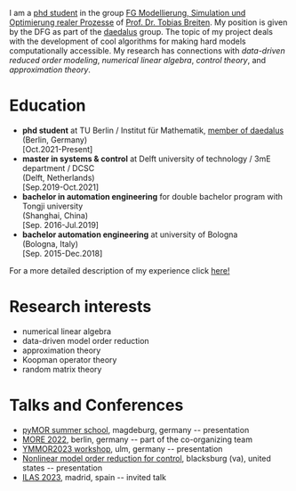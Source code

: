 <!-- <img src="DSC00627.jpg" width="200" align="center"> <br /> -->
<head>
  <meta charset="utf-8">
  <meta name="viewport" content="width=device-width">
  <title>MathJax example</title>
  <script src="https://polyfill.io/v3/polyfill.min.js?features=es6"></script>
  <script id="MathJax-script" async
          src="https://cdn.jsdelivr.net/npm/mathjax@3.0.1/es5/tex-mml-chtml.js">
  </script>
</head>

<!-- $$A^{-1}= $$ ```np.linalg.solve(A,I)```<br /> -->


I am a [phd student](https://www.tu.berlin/en/fgmso/alessandro-borghi) in the group [FG Modellierung, Simulation und Optimierung realer Prozesse](https://www.tu.berlin/en/fgmso) of [Prof. Dr. Tobias Breiten](https://www.tu.berlin/en/fgmso/tobias-breiten). My position is given by the DFG as part of the [daedalus](https://daedalus.berlin/) group. 
The topic of my project deals with the development of cool algorithms for making hard models computationally accessible.
My research has connections with _data-driven reduced order modeling_, _numerical linear algebra_, _control theory_, and _approximation theory_. 

<!--My research focuses on the design and implementation of algorithms for solving nonlinar eigenvalue problems. In particular I am interested on the identification of _exceptional points_. -->


# Education
- **phd student** at TU Berlin / Institut für Mathematik, [member of daedalus](https://daedalus.berlin/people/alessandro-borghi) <br/>(Berlin, Germany) <br/>[Oct.2021-Present]
- **master in systems & control** at Delft university of technology / 3mE department / DCSC <br/>(Delft, Netherlands) <br/>[Sep.2019-Oct.2021]
- **bachelor in automation engineering** for double bachelor program with Tongji university <br/>(Shanghai, China) <br/>[Sep. 2016-Jul.2019]
- **bachelor automation engineering** at university of Bologna <br/>(Bologna, Italy) <br/>[Sep. 2015-Dec.2018]

For a more detailed description of my experience click [here!](experience.md)

# Research interests
- numerical linear algebra
- data-driven model order reduction
- approximation theory
- Koopman operator theory
- random matrix theory


# Talks and Conferences
- [pyMOR summer school](https://2022.school.pymor.org), magdeburg, germany -- presentation<br/>
- [MORE 2022](https://more.sciencesconf.org/), berlin, germany -- part of the co-organizing team
- [YMMOR2023 workshop](https://www.uni-ulm.de/mawi/institut-fuer-numerische-mathematik/forschung/ymmor-workshop-2023/), ulm, germany -- presentation <br/>
- [Nonlinear model order reduction for control](https://personal.math.vt.edu/jborggaa/nlromc/index.html), blacksburg (va), united states -- presentation <br/>
- [ILAS 2023](http://ilas2023.es/), madrid, spain -- invited talk <br/>




